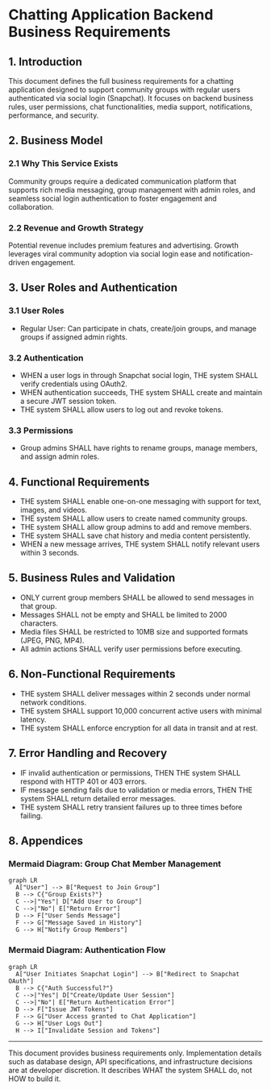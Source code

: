 # Chatting Application Backend Business Requirements

## 1. Introduction

This document defines the full business requirements for a chatting application designed to support community groups with regular users authenticated via social login (Snapchat). It focuses on backend business rules, user permissions, chat functionalities, media support, notifications, performance, and security.

## 2. Business Model

### 2.1 Why This Service Exists

Community groups require a dedicated communication platform that supports rich media messaging, group management with admin roles, and seamless social login authentication to foster engagement and collaboration.

### 2.2 Revenue and Growth Strategy

Potential revenue includes premium features and advertising. Growth leverages viral community adoption via social login ease and notification-driven engagement.

## 3. User Roles and Authentication

### 3.1 User Roles

- Regular User: Can participate in chats, create/join groups, and manage groups if assigned admin rights.

### 3.2 Authentication

- WHEN a user logs in through Snapchat social login, THE system SHALL verify credentials using OAuth2.
- WHEN authentication succeeds, THE system SHALL create and maintain a secure JWT session token.
- THE system SHALL allow users to log out and revoke tokens.

### 3.3 Permissions

- Group admins SHALL have rights to rename groups, manage members, and assign admin roles.

## 4. Functional Requirements

- THE system SHALL enable one-on-one messaging with support for text, images, and videos.
- THE system SHALL allow users to create named community groups.
- THE system SHALL allow group admins to add and remove members.
- THE system SHALL save chat history and media content persistently.
- WHEN a new message arrives, THE system SHALL notify relevant users within 3 seconds.

## 5. Business Rules and Validation

- ONLY current group members SHALL be allowed to send messages in that group.
- Messages SHALL not be empty and SHALL be limited to 2000 characters.
- Media files SHALL be restricted to 10MB size and supported formats (JPEG, PNG, MP4).
- All admin actions SHALL verify user permissions before executing.

## 6. Non-Functional Requirements

- THE system SHALL deliver messages within 2 seconds under normal network conditions.
- THE system SHALL support 10,000 concurrent active users with minimal latency.
- THE system SHALL enforce encryption for all data in transit and at rest.

## 7. Error Handling and Recovery

- IF invalid authentication or permissions, THEN THE system SHALL respond with HTTP 401 or 403 errors.
- IF message sending fails due to validation or media errors, THEN THE system SHALL return detailed error messages.
- THE system SHALL retry transient failures up to three times before failing.

## 8. Appendices

### Mermaid Diagram: Group Chat Member Management

```mermaid
graph LR
  A["User"] --> B["Request to Join Group"]
  B --> C{"Group Exists?"}
  C -->|"Yes"| D["Add User to Group"]
  C -->|"No"| E["Return Error"]
  D --> F["User Sends Message"]
  F --> G["Message Saved in History"]
  G --> H["Notify Group Members"]
```

### Mermaid Diagram: Authentication Flow

```mermaid
graph LR
  A["User Initiates Snapchat Login"] --> B["Redirect to Snapchat OAuth"]
  B --> C{"Auth Successful?"}
  C -->|"Yes"| D["Create/Update User Session"]
  C -->|"No"| E["Return Authentication Error"]
  D --> F["Issue JWT Tokens"]
  F --> G["User Access granted to Chat Application"]
  G --> H["User Logs Out"]
  H --> I["Invalidate Session and Tokens"]
```

---

This document provides business requirements only. Implementation details such as database design, API specifications, and infrastructure decisions are at developer discretion. It describes WHAT the system SHALL do, not HOW to build it.